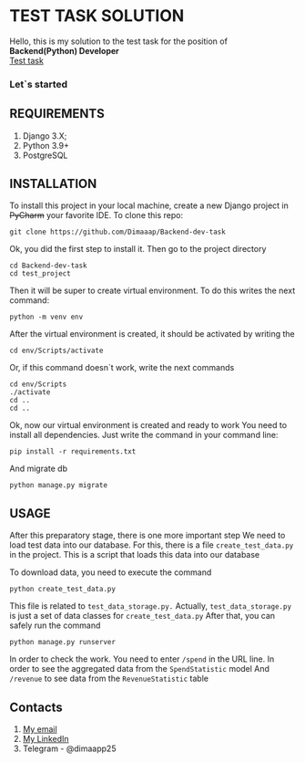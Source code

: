 # TEST TASK SOLUTION
Hello, this is my solution to the 
test task for the position of 
**Backend(Python) Developer**
<br>[Test task](https://docs.google.com/document/d/1tLsE_zjQp25IaoE6cbeaZDp3qyn3EqRGcmAPZAgv2BU/edit)
<br>
### Let`s started

## REQUIREMENTS
1. Django 3.X;
2. Python 3.9+
3. PostgreSQL

## INSTALLATION
To install this project in your local machine, 
create a new Django project in ~~PyCharm~~ 
your favorite IDE.
To clone this repo:<br>
```commandline
git clone https://github.com/Dimaaap/Backend-dev-task
```
Ok, you did the first step to install it.
Then go to the project directory
```commandline
cd Backend-dev-task
cd test_project
```
Then it will be super 
to create virtual environment. To do this
writes the next command:
```commandline
python -m venv env
```
After the virtual environment is created,
it should be activated by writing the 
```commandline
cd env/Scripts/activate
```
Or, if this command doesn`t work, write the next commands
```commandline
cd env/Scripts
./activate
cd ..
cd ..
```
Ok, now our virtual environment is created and ready to work
You need to install all dependencies.
Just write the command in your command line:

```commandline
pip install -r requirements.txt
```
And migrate db
```commandline
python manage.py migrate
```

## USAGE
After this preparatory stage, there is one more important step
We need to load test data into our database. For this, there is a file `create_test_data.py` in the project.
This is a script that loads this data into our database

To download data, you need to execute the command

```commandline
python create_test_data.py
```
This file is related to 
`test_data_storage.py.` 
Actually, `test_data_storage.py` is just a set of data 
classes for `create_test_data.py`
After that, you can safely run the command
```commandline
python manage.py runserver
```
In order to check the work. 
You need to enter `/spend` in the URL line. 
In order to see the aggregated data from the `SpendStatistic`
model And `/revenue` to see data from the 
`RevenueStatistic` table

## Contacts
1. <a href="mailto:procdima49@gmail.com">My email</a>
2. [My LinkedIn](https://www.linkedin.com/in/dproc/)
3. Telegram - @dimaapp25



